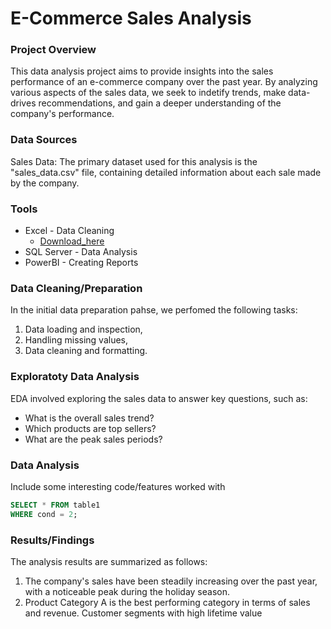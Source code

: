 # E-Commerce Sales Analysis

### Project Overview

This data analysis project aims to provide insights into the sales performance of an e-commerce company over the past year. By analyzing various aspects of the sales data, we seek to indetify trends, make data-drives recommendations, and gain a deeper understanding of the company's performance.

### Data Sources

Sales Data: The primary dataset used for this analysis is the "sales_data.csv" file, containing detailed information about each sale made by the company.

### Tools

- Excel - Data Cleaning
  - [Download_here](https://microsoft.com)
- SQL Server - Data Analysis
- PowerBI - Creating Reports


### Data Cleaning/Preparation

In the initial data preparation pahse, we perfomed the following tasks:
1. Data loading and inspection,
2. Handling missing values,
3. Data cleaning and formatting.

### Exploratoty Data Analysis

EDA involved exploring the sales data to answer key questions, such as:

- What is the overall sales trend?
- Which products are top sellers?
- What are the peak sales periods?

### Data Analysis

Include some interesting code/features worked with

```sql
SELECT * FROM table1
WHERE cond = 2;
```


### Results/Findings

The analysis results are summarized as follows:
1. The company's sales have been steadily increasing over the past year, with a noticeable peak during the holiday season.
2. Product Category A is the best performing category in terms of sales and revenue.
Customer segments with high lifetime value 
  

